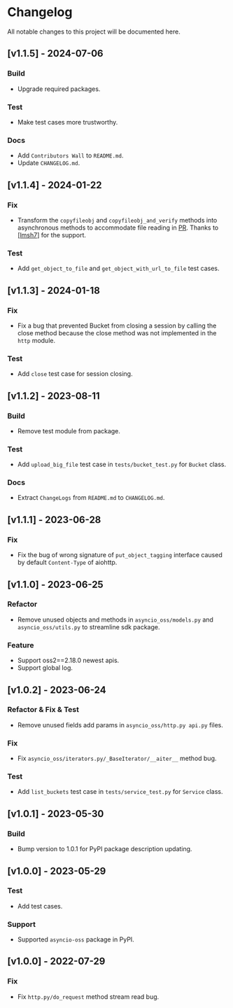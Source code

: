 # Changelog

All notable changes to this project will be documented here.

## [v1.1.5] - 2024-07-06

### Build

- Upgrade required packages. 

### Test

- Make test cases more trustworthy.

### Docs

- Add `Contributors Wall` to `README.md`.
- Update `CHANGELOG.md`.


## [v1.1.4] - 2024-01-22

### Fix

- Transform the `copyfileobj` and `copyfileobj_and_verify` methods into asynchronous methods to accommodate file reading in [PR](https://github.com/Yaocool/async-oss/pull/10). Thanks to [[lmsh7]](https://github.com/lmsh7) for the support.

### Test

- Add `get_object_to_file` and `get_object_with_url_to_file` test cases.



## [v1.1.3] - 2024-01-18

### Fix

- Fix a bug that prevented Bucket from closing a session by calling the close method because the close method was not implemented in the `http` module.

### Test

- Add `close` test case for session closing.



## [v1.1.2] - 2023-08-11

### Build

- Remove test module from package.

### Test

- Add `upload_big_file` test case in `tests/bucket_test.py` for `Bucket` class.

### Docs

- Extract `ChangeLogs` from `README.md` to `CHANGELOG.md`.



## [v1.1.1] - 2023-06-28

### Fix

- Fix the bug of wrong signature of `put_object_tagging` interface caused by default `Content-Type` of aiohttp.



## [v1.1.0] - 2023-06-25

### Refactor

- Remove unused objects and methods in `asyncio_oss/models.py` and `asyncio_oss/utils.py` to streamline sdk package.

### Feature

- Support oss2==2.18.0 newest apis.
- Support global log.



## [v1.0.2] - 2023-06-24

### Refactor & Fix & Test

- Remove unused fields add params in `asyncio_oss/http.py api.py` files.

### Fix

- Fix `asyncio_oss/iterators.py/_BaseIterator/__aiter__` method bug.

### Test

- Add `list_buckets` test case in `tests/service_test.py` for `Service` class.



## [v1.0.1] - 2023-05-30

### Build

- Bump version to 1.0.1 for PyPI package description updating.



## [v1.0.0] - 2023-05-29

### Test

- Add test cases.

### Support

- Supported `asyncio-oss` package in PyPI.



## [v1.0.0] - 2022-07-29

### Fix

- Fix `http.py/do_request` method stream read bug.
